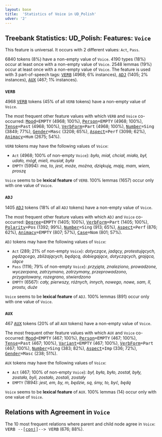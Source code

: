```yaml
---
layout: base
title:  'Statistics of Voice in UD_Polish'
udver: '2'
---
```


## Treebank Statistics: UD_Polish: Features: `Voice`

This feature is universal.
It occurs with 2 different values: `Act`, `Pass`.

6840 tokens (8%) have a non-empty value of `Voice`.
4190 types (18%) occur at least once with a non-empty value of `Voice`.
2548 lemmas (19%) occur at least once with a non-empty value of `Voice`.
The feature is used with 3 part-of-speech tags: <tt><a href="pl-pos-VERB.html">VERB</a></tt> (4968; 6% instances), <tt><a href="pl-pos-ADJ.html">ADJ</a></tt> (1405; 2% instances), <tt><a href="pl-pos-AUX.html">AUX</a></tt> (467; 1% instances).

### `VERB`

4968 <tt><a href="pl-pos-VERB.html">VERB</a></tt> tokens (45% of all `VERB` tokens) have a non-empty value of `Voice`.

The most frequent other feature values with which `VERB` and `Voice` co-occurred: <tt><a href="pl-feat-Mood.html">Mood</a></tt><tt>=EMPTY</tt> (4968; 100%), <tt><a href="pl-feat-Person.html">Person</a></tt><tt>=EMPTY</tt> (4968; 100%), <tt><a href="pl-feat-Tense.html">Tense</a></tt><tt>=Past</tt> (4968; 100%), <tt><a href="pl-feat-VerbForm.html">VerbForm</a></tt><tt>=Part</tt> (4968; 100%), <tt><a href="pl-feat-Number.html">Number</a></tt><tt>=Sing</tt> (3849; 77%), <tt><a href="pl-feat-Gender.html">Gender</a></tt><tt>=Masc</tt> (3208; 65%), <tt><a href="pl-feat-Aspect.html">Aspect</a></tt><tt>=Perf</tt> (3098; 62%), <tt><a href="pl-feat-Animacy.html">Animacy</a></tt><tt>=Hum</tt> (2675; 54%).

`VERB` tokens may have the following values of `Voice`:

* `Act` (4968; 100% of non-empty `Voice`): <em>było, miał, chciał, miała, był, udało, mógł, mieli, musiał, była</em>
* `EMPTY` (5994): <em>ma, to, jest, może, można, dziękuję, mają, mam, wiem, proszę</em>

`Voice` seems to be **lexical feature** of `VERB`. 100% lemmas (1657) occur only with one value of `Voice`.

### `ADJ`

1405 <tt><a href="pl-pos-ADJ.html">ADJ</a></tt> tokens (18% of all `ADJ` tokens) have a non-empty value of `Voice`.

The most frequent other feature values with which `ADJ` and `Voice` co-occurred: <tt><a href="pl-feat-Degree.html">Degree</a></tt><tt>=EMPTY</tt> (1405; 100%), <tt><a href="pl-feat-VerbForm.html">VerbForm</a></tt><tt>=Part</tt> (1405; 100%), <tt><a href="pl-feat-Polarity.html">Polarity</a></tt><tt>=Pos</tt> (1392; 99%), <tt><a href="pl-feat-Number.html">Number</a></tt><tt>=Sing</tt> (913; 65%), <tt><a href="pl-feat-Aspect.html">Aspect</a></tt><tt>=Perf</tt> (876; 62%), <tt><a href="pl-feat-Animacy.html">Animacy</a></tt><tt>=EMPTY</tt> (807; 57%), <tt><a href="pl-feat-Case.html">Case</a></tt><tt>=Nom</tt> (801; 57%).

`ADJ` tokens may have the following values of `Voice`:

* `Act` (289; 21% of non-empty `Voice`): <em>dotyczące, jadący, protestujących, pędzącego, zbliżających, będącą, dobiegające, dotyczących, grająca, idące</em>
* `Pass` (1116; 79% of non-empty `Voice`): <em>przyjęta, znaleziono, prowadzone, wyczerpana, zatrzymano, zatrzymany, przeprowadzono, przygotowany, rozegrano, stwierdzono</em>
* `EMPTY` (6567): <em>cały, pierwszy, różnych, innych, nowego, nowe, sam, II, prostu, duże</em>

`Voice` seems to be **lexical feature** of `ADJ`. 100% lemmas (891) occur only with one value of `Voice`.

### `AUX`

467 <tt><a href="pl-pos-AUX.html">AUX</a></tt> tokens (20% of all `AUX` tokens) have a non-empty value of `Voice`.

The most frequent other feature values with which `AUX` and `Voice` co-occurred: <tt><a href="pl-feat-Mood.html">Mood</a></tt><tt>=EMPTY</tt> (467; 100%), <tt><a href="pl-feat-Person.html">Person</a></tt><tt>=EMPTY</tt> (467; 100%), <tt><a href="pl-feat-Tense.html">Tense</a></tt><tt>=Past</tt> (467; 100%), <tt><a href="pl-feat-Variant.html">Variant</a></tt><tt>=EMPTY</tt> (467; 100%), <tt><a href="pl-feat-VerbForm.html">VerbForm</a></tt><tt>=Part</tt> (467; 100%), <tt><a href="pl-feat-Number.html">Number</a></tt><tt>=Sing</tt> (383; 82%), <tt><a href="pl-feat-Aspect.html">Aspect</a></tt><tt>=Imp</tt> (336; 72%), <tt><a href="pl-feat-Gender.html">Gender</a></tt><tt>=Masc</tt> (238; 51%).

`AUX` tokens may have the following values of `Voice`:

* `Act` (467; 100% of non-empty `Voice`): <em>był, była, było, został, były, została, byli, zostało, zostali, zostały</em>
* `EMPTY` (1894): <em>jest, em, by, m, będzie, są, śmy, to, być, będą</em>

`Voice` seems to be **lexical feature** of `AUX`. 100% lemmas (14) occur only with one value of `Voice`.

## Relations with Agreement in `Voice`

The 10 most frequent relations where parent and child node agree in `Voice`:
<tt>VERB --[<tt><a href="pl-dep-conj.html">conj</a></tt>]--> VERB</tt> (676; 88%).

